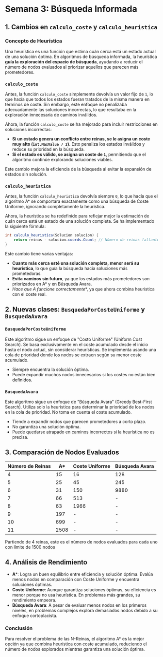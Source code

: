 # Semana 3: Búsqueda Informada

## 1. Cambios en `calculo_coste` y `calculo_heuristica`

### Concepto de Heurística
Una heurística es una función que estima cuán cerca está un estado actual de una solución óptima. En algoritmos de búsqueda informada, la heurística **guía la exploración del espacio de búsqueda**, ayudando a reducir el número de nodos evaluados al priorizar aquellos que parecen más prometedores.

### `calculo_coste`
Antes, la función `calculo_coste` simplemente devolvía un valor fijo de `1`, lo que hacía que todos los estados fueran tratados de la misma manera en términos de coste. Sin embargo, este enfoque no penalizaba adecuadamente las soluciones incorrectas, lo que resultaba en la exploración innecesaria de caminos inválidos.

Ahora, la función `calculo_coste` se ha mejorado para incluir restricciones en soluciones incorrectas:
- **Si un estado genera un conflicto entre reinas, se le asigna un coste muy alto (`int.MaxValue / 2`)**. Esto penaliza los estados inválidos y reduce su prioridad en la búsqueda.
- **Si el estado es válido, se asigna un coste de `1`**, permitiendo que el algoritmo continúe explorando soluciones viables.

Este cambio mejora la eficiencia de la búsqueda al evitar la expansión de estados sin solución.

### `calculo_heuristica`
Antes, la función `calculo_heuristica` devolvía siempre `0`, lo que hacía que el algoritmo A* se comportara exactamente como una búsqueda de Coste Uniforme, ignorando completamente la heurística.

Ahora, la heurística se ha redefinido para reflejar mejor la estimación de cuán cerca está un estado de una solución completa. Se ha implementado la siguiente fórmula:
```csharp
int calculo_heuristica(Solucion solucion) {
    return reinas - solucion.coords.Count; // Número de reinas faltantes por colocar
}
```

Este cambio tiene varias ventajas:
- **Cuanto más cerca esté una solución completa, menor será su heurística**, lo que guía la búsqueda hacia soluciones más prometedoras.
- **Evita caminos sin futuro**, ya que los estados más prometedores son priorizados en A* y en Búsqueda Avara.
- **Hace que A* funcione correctamente**, ya que ahora combina heurística con el coste real.

## 2. Nuevas clases: `BusquedaPorCosteUniforme` y `BusquedaAvara`

### `BusquedaPorCosteUniforme`
Este algoritmo sigue un enfoque de "Costo Uniforme" (Uniform Cost Search). Se basa exclusivamente en el coste acumulado desde el inicio hasta el nodo actual, sin considerar heurísticas. Se implementa usando una cola de prioridad donde los nodos se extraen según su menor coste acumulado.

- Siempre encuentra la solución óptima.
- Puede expandir muchos nodos innecesarios si los costes no están bien definidos.

### `BusquedaAvara`
Este algoritmo sigue un enfoque de "Búsqueda Avara" (Greedy Best-First Search). Utiliza solo la heurística para determinar la prioridad de los nodos en la cola de prioridad. No toma en cuenta el coste acumulado.

- Tiende a expandir nodos que parecen prometedores a corto plazo.
- No garantiza una solución óptima.
- Puede quedarse atrapado en caminos incorrectos si la heurística no es precisa.

## 3. Comparación de Nodos Evaluados

| Número de Reinas | A*  | Coste Uniforme | Búsqueda Avara |
|------------------|----|---------------|----------------|
| 4  | 15  | 16  | 128 |
| 5  | 25  | 45  | 245 |
| 6  | 31  | 150 | 9880 |
| 7  | 66  | 513 | -   |
| 8  | 63  | 1966 | -  |
| 9  | 197 | -   | -   |
| 10 | 699 | -   | -   |
| 11 | 2508| -   | -   |

Partiendo de 4 reinas, este es el número de nodos evaluados para cada uno con límite de 1500 nodos

## 4. Análisis de Rendimiento

- **A***: Logra un buen equilibrio entre eficiencia y solución óptima. Evalúa menos nodos en comparación con Coste Uniforme y encuentra soluciones óptimas.
- **Coste Uniforme**: Aunque garantiza soluciones óptimas, su eficiencia es menor porque no usa heurística. En problemas más grandes, su rendimiento empeora.
- **Búsqueda Avara**: A pesar de evaluar menos nodos en los primeros niveles, en problemas complejos explora demasiados nodos debido a su enfoque cortoplacista.

### Conclusión
Para resolver el problema de las N-Reinas, el algoritmo A* es la mejor opción ya que combina heurística con coste acumulado, reduciendo el número de nodos explorados mientras garantiza una solución óptima.

